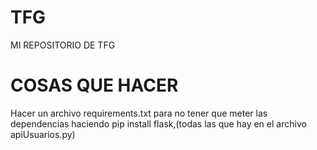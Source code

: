# TFG
MI REPOSITORIO DE TFG


# COSAS QUE HACER

Hacer un archivo requirements.txt para no tener que meter las dependencias haciendo pip install flask,(todas las que hay en el archivo apiUsuarios.py)
